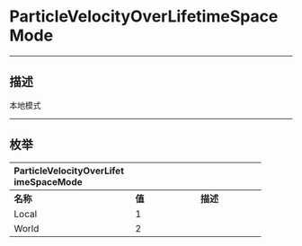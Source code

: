 # ParticleVelocityOverLifetimeSpaceMode

------------------------------------------------------------------------------------------
## 描述

本地模式

------------------------------------------------------------------------------------------
## 枚举

|<div style="width:200px">ParticleVelocityOverLifetimeSpaceMode</div>|<div style="width:100px"></div>|<div style="width:100px"></div>|
|:---|:---|:---|
|**名称**|**值**|**描述**|
|Local|1||
|World|2||
